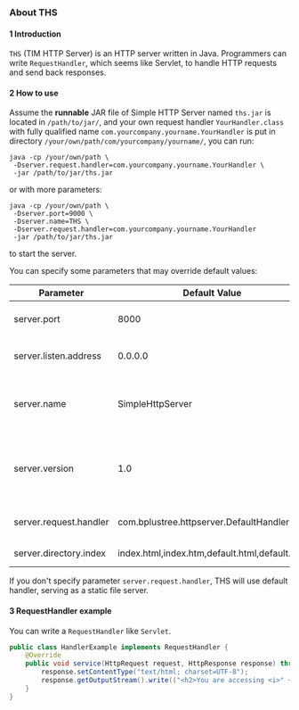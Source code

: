 ### About THS

#### 1 Introduction

`THS` (TIM HTTP Server) is an HTTP server written in Java. Programmers can write `RequestHandler`, which seems like Servlet, to handle HTTP requests and send back responses.

#### 2 How to use

Assume the **runnable** JAR file of Simple HTTP Server named `ths.jar` is located in `/path/to/jar/`, and your own request handler `YourHandler.class` with fully qualified name `com.yourcompany.yourname.YourHandler` is put in directory `/your/own/path/com/yourcompany/yourname/`, you can run:

```shell
java -cp /your/own/path \
 -Dserver.request.handler=com.yourcompany.yourname.YourHandler \
 -jar /path/to/jar/ths.jar
```

or with more parameters:

```shell
java -cp /your/own/path \
 -Dserver.port=9000 \
 -Dserver.name=THS \
 -Dserver.request.handler=com.yourcompany.yourname.YourHandler
 -jar /path/to/jar/ths.jar
```

to start the server.

You can specify some parameters that may override default values:

| Parameter | Default Value | Description |
| ----- | ----- | ----- |
| server.port | 8000 | Listen port of the server |
| server.listen.address | 0.0.0.0 | Listen address of the server |
| server.name | SimpleHttpServer | Server name, used in HTTP response header |
| server.version | 1.0 | Server version, used in HTTP response header |
| server.request.handler | com.bplustree.httpserver.DefaultHandler | Request handler class |
| server.directory.index | index.html,index.htm,default.html,default.htm | Directory Index |

If you don't specify parameter `server.request.handler`, THS will use default handler, serving as a static file server.

#### 3 RequestHandler example

You can write a `RequestHandler` like `Servlet`.

```java
public class HandlerExample implements RequestHandler {
    @Override
    public void service(HttpRequest request, HttpResponse response) throws RequestHandlerException, IOException {
        response.setContentType("text/html; charset=UTF-8");
        response.getOutputStream().write(("<h2>You are accessing <i>" + request.getUri() + "</i></h2>\n").getBytes());
    }
}
```

